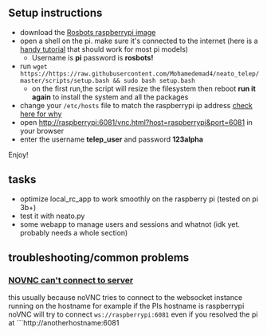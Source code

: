 ## Setup instructions 
- download the [Rosbots raspberrypi image](https://github.com/ROSbots/rosbots_setup_tools)
- open a shell on the pi. make sure it's connected to the internet (here is a [handy tutorial](https://desertbot.io/blog/headless-raspberry-pi-3-bplus-ssh-wifi-setup) that should work for most pi models)
    - Username is **pi** password is **rosbots!**
- run ```wget https://https://raw.githubusercontent.com/Mohamedemad4/neato_telep/master/scripts/setup.bash && sudo bash setup.bash``` 
    - on the first run,the script will resize the filesystem then reboot **run it again** to install the system and all the packages
- change your ```/etc/hosts``` file to match the raspberrypi ip address [check here for why](#novnc_websocket_host_problem)
- open [http://raspberrypi:6081/vnc.html?host=raspberrypi&port=6081](http://raspberrypi:6081/vnc.html?host=raspberrypi&port=6081) in your browser
- enter the username **telep_user** and password **123alpha**

Enjoy!


## tasks
  - optimize local_rc_app to work smoothly on the raspberry pi (tested on pi 3b+)
  - test it with neato.py 
  - some webapp to manage users and sessions and whatnot (idk yet. probably needs a whole section)


## troubleshooting/common problems
 ### [NOVNC can't connect to server](#novnc_websocket_host_problem) 
   this usually because noVNC tries to connect to the websocket instance running on the hostname 
    for example if the PIs hostname is raspberrypi noVNC will try to connect ```ws://raspberrypi:6081``` even if you resolved the pi at ```http://anotherhostname:6081
